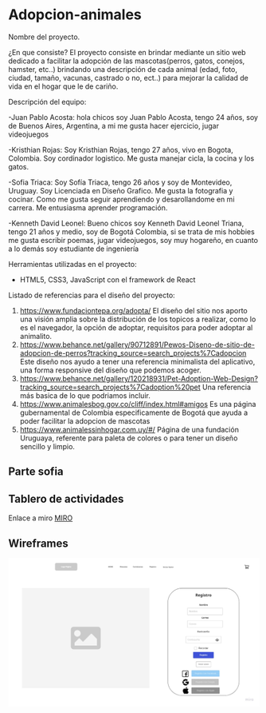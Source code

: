 # Adopcion-animales
Nombre del proyecto.

¿En que consiste?
El proyecto consiste en brindar mediante un sitio web dedicado a facilitar la adopción de las mascotas(perros, gatos, conejos, hamster, etc..) brindando una descripción de cada animal (edad, foto, ciudad, tamaño, vacunas, castrado o no, ect..)  para mejorar la calidad de vida en el hogar que le de cariño. 

Descripción del equipo:

-Juan Pablo Acosta: hola chicos soy Juan Pablo Acosta, tengo 24 años, soy de Buenos Aires, Argentina, a mi me gusta hacer ejercicio, jugar videojuegos

-Kristhian Rojas: Soy Kristhian Rojas, tengo 27 años, vivo en Bogota, Colombia. Soy cordinador logistico. Me gusta manejar cicla, la cocina y los gatos.

-Sofia Triaca: Soy Sofía Triaca, tengo 26 años y soy de Montevideo, Uruguay.  Soy Licenciada en Diseño Grafico. Me gusta la fotografia y cocinar. Como me gusta seguir aprendiendo y desarollandome en mi carrera. Me entusiasma aprender programación.

-Kenneth David Leonel: Bueno chicos soy Kenneth David Leonel Triana, tengo 21 años y medio, soy de Bogotá Colombia, si se trata de mis hobbies me gusta escribir poemas, jugar videojuegos, soy muy hogareño, en cuanto a lo demás soy estudiante de ingeniería

Herramientas utilizadas en el proyecto:

- HTML5, CSS3, JavaScript con el framework de React

Listado de referencias para el diseño del proyecto:
  1. https://www.fundaciontepa.org/adopta/
    El diseño del sitio nos aporto una visión amplia sobre la distribución de los topicos a realizar, como lo 
    es el navegador, la opción de adoptar, requisitos para poder adoptar al animalito.
  2. https://www.behance.net/gallery/90712891/Pewos-Diseno-de-sitio-de-adopcion-de-perros?tracking_source=search_projects%7Cadopcion
    Este diseño nos ayudo a tener una referencia minimalista del aplicativo, una forma responsive del diseño  que podemos acoger.
  3. https://www.behance.net/gallery/120218931/Pet-Adoption-Web-Design?tracking_source=search_projects%7Cadoption%20pet
      Una referencia más basica de lo que podriamos incluir.
  4. https://www.animalesbog.gov.co/cliff/index.html#amigos
      Es una página gubernamental de Colombia especificamente de Bogotá que ayuda a poder facilitar la adopcion de mascotas
  5. https://www.animalessinhogar.com.uy/#/
      Página de una fundación Uruguaya, referente para paleta de colores o para tener un diseño sencillo y limpio. 
      
      
 <h2>Parte sofia </h2>
 
 <h2>Tablero de actividades</h2>
 
 
 <p>Enlace a miro 
  <a href ="https://miro.com/app/board/uXjVOicEj8o=/"> MIRO</a>
 </p>
 
 <div>
    <h2>Wireframes</h2>
    <p> <img src="./Wireframes/Registro.jpg"></p>
  
 </div>
      



